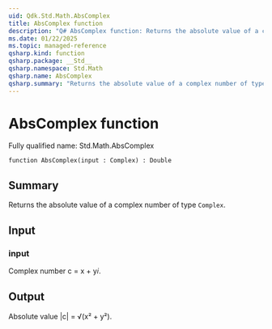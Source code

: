 ```yaml
---
uid: Qdk.Std.Math.AbsComplex
title: AbsComplex function
description: "Q# AbsComplex function: Returns the absolute value of a complex number of type `Complex`."
ms.date: 01/22/2025
ms.topic: managed-reference
qsharp.kind: function
qsharp.package: __Std__
qsharp.namespace: Std.Math
qsharp.name: AbsComplex
qsharp.summary: "Returns the absolute value of a complex number of type `Complex`."
---
```


# AbsComplex function

Fully qualified name: Std.Math.AbsComplex

```qsharp
function AbsComplex(input : Complex) : Double
```

## Summary
Returns the absolute value of a complex number of type
`Complex`.

## Input
### input
Complex number c = x + y𝑖.

## Output
Absolute value |c| = √(x² + y²).
